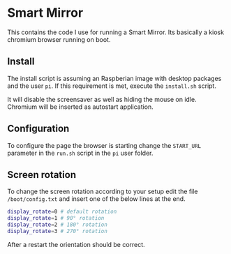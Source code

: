 # Smart Mirror

This contains the code I use for running a Smart Mirror.
Its basically a kiosk chromium browser running on boot.

## Install

The install script is assuming an Raspberian image with desktop packages and the user `pi`.
If this requirement is met, execute the `install.sh` script.

It will disable the screensaver as well as hiding the mouse on idle.
Chromium will be inserted as autostart application.

## Configuration

To configure the page the browser is starting change the `START_URL` parameter in the `run.sh` script in the `pi` user folder.

## Screen rotation

To change the screen rotation according to your setup edit the file `/boot/config.txt` and insert one of the below lines at the end.

```bash
display_rotate=0 # default rotation
display_rotate=1 # 90° rotation
display_rotate=2 # 180° rotation
display_rotate=3 # 270° rotation
```

After a restart the orientation should be correct.
